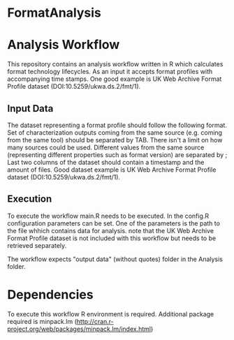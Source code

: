 FormatAnalysis
==============

# Analysis Workflow 
This repository contains an analysis workflow written in R which calculates format technology 
lifecycles. As an input it accepts format profiles with accompanying time stamps. 
One good example is UK Web Archive Format Profile dataset (DOI:10.5259/ukwa.ds.2/fmt/1). 

## Input Data
The dataset representing a format profile should follow the following format. 
Set of characterization outputs coming from the same source (e.g. coming from the same tool) 
should be separated by TAB. There isn't a limit on how many sources could be used. 
Different values from the same source (representing different properties such as format version) are 
separated by ;
Last two columns of the dataset should contain a timestamp and the amount of files. 
Good dataset example is UK Web Archive Format Profile dataset (DOI:10.5259/ukwa.ds.2/fmt/1).
 
## Execution
To execute the workflow main.R needs to be executed. 
In the config.R configuration parameters can be set. One of the parameters is the path to the 
file whhich contains data for analysis. note that the UK Web Archive Format Profile dataset is not included with
this workflow but needs to be retrieved separately. 

The workflow expects "output data" (without quotes) folder in the Analysis folder.  

# Dependencies
To execute this workflow R environment is required. 
Additional package required is minpack.lm (http://cran.r-project.org/web/packages/minpack.lm/index.html) 
     
